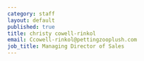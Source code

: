 ```yaml
---
category: staff
layout: default
published: true
title: christy cowell-rinkol
email: Ccowell-rinkol@pettingzooplush.com
job_title: Managing Director of Sales
---
```

